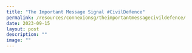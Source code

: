```yaml
---
title: "The Important Message Signal #CivilDefence"
permalink: /resources/connexionsg/theimportantmessagecivildefence/
date: 2023-09-15
layout: post
description: ""
image: ""
---
```

